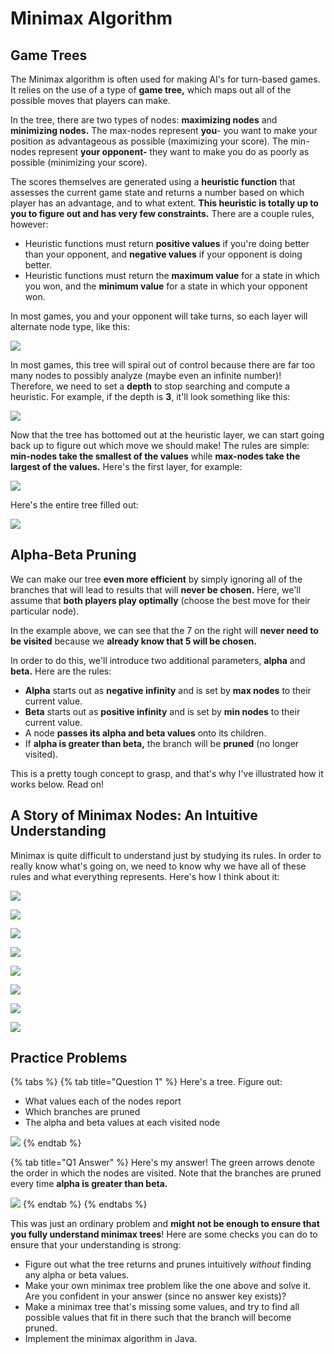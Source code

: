 # Minimax Algorithm

## Game Trees

The Minimax algorithm is often used for making AI's for turn-based games. It relies on the use of a type of **game tree,** which maps out all of the possible moves that players can make.

In the tree, there are two types of nodes: **maximizing nodes** and **minimizing nodes.** The max-nodes represent **you**- you want to make your position as advantageous as possible \(maximizing your score\). The min-nodes represent **your opponent-** they want to make you do as poorly as possible \(minimizing your score\).

The scores themselves are generated using a **heuristic function** that assesses the current game state and returns a number based on which player has an advantage, and to what extent. **This heuristic is totally up to you to figure out and has very few constraints.** There are a couple rules, however:

* Heuristic functions must return **positive values** if you're doing better than your opponent, and **negative values** if your opponent is doing better.
* Heuristic functions must return the **maximum value** for a state in which you won, and the **minimum value** for a state in which your opponent won.

In most games, you and your opponent will take turns, so each layer will alternate node type, like this:

![](../.gitbook/assets/image%20%2836%29.png)

In most games, this tree will spiral out of control because there are far too many nodes to possibly analyze \(maybe even an infinite number\)! Therefore, we need to set a **depth** to stop searching and compute a heuristic. For example, if the depth is **3**, it'll look something like this:

![](../.gitbook/assets/image%20%2870%29.png)

Now that the tree has bottomed out at the heuristic layer, we can start going back up to figure out which move we should make! The rules are simple: **min-nodes take the smallest of the values** while **max-nodes take the largest of the values.** Here's the first layer, for example:

![](../.gitbook/assets/image%20%2846%29.png)

Here's the entire tree filled out:

![](../.gitbook/assets/image%20%2842%29.png)

## **Alpha-Beta Pruning** 

We can make our tree **even more efficient** by simply ignoring all of the branches that will lead to results that will **never be chosen.** Here, we'll assume that **both players play optimally** \(choose the best move for their particular node\).

In the example above, we can see that the 7 on the right will **never need to be visited** because we **already know that 5 will be chosen.** 

In order to do this, we'll introduce two additional parameters, **alpha** and **beta.** Here are the rules:

* **Alpha** starts out as **negative infinity** and is set by **max nodes** to their current value.
* **Beta** starts out as **positive infinity** and is set by **min nodes** to their current value.
* A node **passes its alpha and beta values** onto its children.
* If **alpha is greater than beta,** the branch will be **pruned** \(no longer visited\).

This is a pretty tough concept to grasp, and that's why I've illustrated how it works below. Read on!

## A Story of Minimax Nodes: An Intuitive Understanding

Minimax is quite difficult to understand just by studying its rules. In order to really know what's going on, we need to know why we have all of these rules and what everything represents. Here's how I think about it:

![](../.gitbook/assets/image%20%2892%29.png)

![](../.gitbook/assets/image%20%2855%29.png)

![](../.gitbook/assets/image%20%289%29.png)

![](../.gitbook/assets/image%20%2889%29.png)

![](../.gitbook/assets/image%20%2854%29.png)

![](../.gitbook/assets/image%20%2831%29.png)

![](../.gitbook/assets/image%20%2823%29.png)

![](../.gitbook/assets/image%20%2819%29.png)

## Practice Problems

{% tabs %}
{% tab title="Question 1" %}
Here's a tree. Figure out:

* What values each of the nodes report
* Which branches are pruned
* The alpha and beta values at each visited node

![](../.gitbook/assets/image%20%2894%29.png)
{% endtab %}

{% tab title="Q1 Answer" %}
Here's my answer! The green arrows denote the order in which the nodes are visited. Note that the branches are pruned every time **alpha is greater than beta.** 

![](../.gitbook/assets/image%20%28112%29.png)
{% endtab %}
{% endtabs %}

This was just an ordinary problem and **might not be enough to ensure that you fully understand minimax trees**! Here are some checks you can do to ensure that your understanding is strong:

* Figure out what the tree returns and prunes intuitively _without_ finding any alpha or beta values.
* Make your own minimax tree problem like the one above and solve it. Are you confident in your answer \(since no answer key exists\)?
* Make a minimax tree that's missing some values, and try to find all possible values that fit in there such that the branch will become pruned.
* Implement the minimax algorithm in Java.

